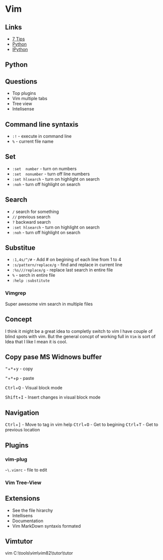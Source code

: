 # Vim

## Links

- [7 Tips](https://www.freecodecamp.org/news/7-vim-tips-that-changed-my-life/)
- [Python](https://www.vimfromscratch.com/articles/vim-for-python/)
- [IPython](https://pythonawesome.com/seamlessly-run-python-code-from-vim-in-ipython/#installation)

## Python


## Questions

- Top plugins
- Vim multiple tabs
- Tree view 
- Intelisense

## Command line syntaxis
 
 - `:!` - execute in command line
 - `%` - current file name

## Set

 - `:set  number` - turn on numbers
 - `:set  nonumber` - turn off line numbers
 - `:set hlsearch` - turn on highlight on search
 - `:noh` - turn off highlight on search

## Search

 - `/`  search for something
 - `//` previous search
 - `?`  backward search
 - `:set hlsearch` - turn on highlight on search
 - `:noh` - turn off highlight on search

## Substitue

 - `:1,4s/^/#` - Add # on begining of each line from 1 to 4
 - `:s/pattern/replace/g` - find and replace in current line
 - `:%s///replace/g` - replace last search in entire file
 - `%` - serch in entire file
 - `:help :substitute`

### Vimgrep

Super awesome vim search in multiple files


## Concept 

 I think it might be a great idea to completly switch to vim
 I have couple of blind spots with vim. But the general concpt of working full in `Vim` is sort of Idea that I like I mean it is cool.

## Copy pase MS Widnows buffer

<kbd>"</kbd>+<kbd>\*</kbd>+<kbd>y</kbd> - copy

<kbd>"</kbd>+<kbd>\*</kbd>+<kbd>p</kbd> - paste 

<kbd>Ctrl</kbd>+<kbd>Q</kbd> - Visual block mode 

<kbd>Shift</kbd>+<kbd>I</kbd> -  Insert changes in visual block mode

## Navigation

<kbd>Ctrl</kbd>+<kbd>]</kbd> - Move to tag in vim help
<kbd>Ctrl</kbd>+<kbd>O</kbd> - Get to begining
<kbd>Ctrl</kbd>+<kbd>T</kbd> - Get to previous location

## Plugins


### vim-plug

`~\.vimrc` - file to edit

### Vim Tree-View


## Extensions

- See the file hirarchy
- Intellisens
- Documentation
- Vim MarkDown syntaxis formated

## Vimtutor

vim C:\tools\vim\vim82\tutor\tutor
